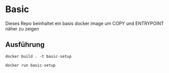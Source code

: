 # Basic
Dieses Repo beinhaltet ein basis docker image um COPY und ENTRYPOINT näher zu zeigen

## Ausführung

```shell
docker build . -t basic-setup

docker run basic-setup
```
